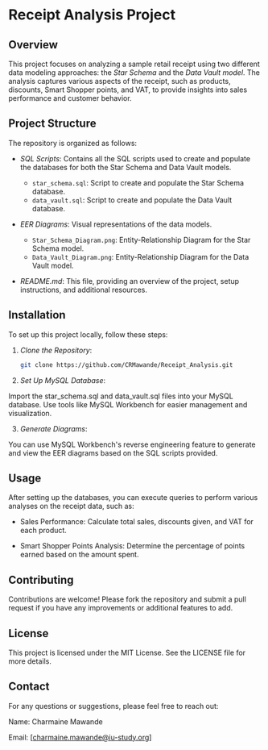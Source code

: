 # Receipt Analysis Project

## Overview

This project focuses on analyzing a sample retail receipt using two different data modeling approaches: the *Star Schema* and the *Data Vault model*. The analysis captures various aspects of the receipt, such as products, discounts, Smart Shopper points, and VAT, to provide insights into sales performance and customer behavior.

## Project Structure

The repository is organized as follows:

- *SQL Scripts*: Contains all the SQL scripts used to create and populate the databases for both the Star Schema and Data Vault models.
  - `star_schema.sql`: Script to create and populate the Star Schema database.
  - `data_vault.sql`: Script to create and populate the Data Vault database.
  
- *EER Diagrams*: Visual representations of the data models.
  - `Star_Schema_Diagram.png`: Entity-Relationship Diagram for the Star Schema model.
  - `Data_Vault_Diagram.png`: Entity-Relationship Diagram for the Data Vault model.

- *README.md*: This file, providing an overview of the project, setup instructions, and additional resources.

## Installation

To set up this project locally, follow these steps:

1. *Clone the Repository*:
   ```bash
   git clone https://github.com/CRMawande/Receipt_Analysis.git

2. *Set Up MySQL Database*:

Import the star_schema.sql and data_vault.sql files into your MySQL database.
Use tools like MySQL Workbench for easier management and visualization.

3. *Generate Diagrams*:

You can use MySQL Workbench's reverse engineering feature to generate and view the EER diagrams based on the SQL scripts provided.

## Usage
After setting up the databases, you can execute queries to perform various analyses on the receipt data, such as:

+ Sales Performance: Calculate total sales, discounts given, and VAT for each product.

+ Smart Shopper Points Analysis: Determine the percentage of points earned based on the amount spent.
  
## Contributing
Contributions are welcome! Please fork the repository and submit a pull request if you have any improvements or additional features to add.

## License
This project is licensed under the MIT License. See the LICENSE file for more details.

## Contact
For any questions or suggestions, please feel free to reach out:

Name: Charmaine Mawande

Email: [charmaine.mawande@iu-study.org] 
